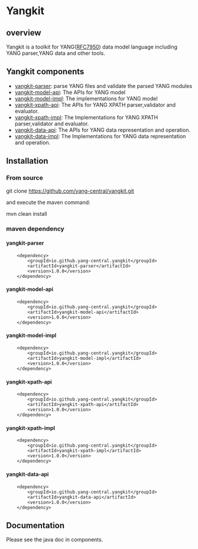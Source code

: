 # Yangkit

## overview

Yangkit is a toolkit for YANG([RFC7950](https://datatracker.ietf.org/doc/html/rfc7950)) data model language including YANG parser,YANG data and other tools.

## Yangkit components
* [yangkit-parser](yangkit-parser/README.md): parse YANG files and validate the parsed YANG modules
* [yangkit-model-api](yangkit-model-api/README.md): The APIs for YANG model
* [yangkit-model-impl](yangkit-model-impl/README.md): The implementations for YANG model
* [yangkit-xpath-api](yangkit-xpath-api/README.md): The APIs for YANG XPATH parser,validator and evaluator.
* [yangkit-xpath-impl](yangkit-xpath-impl/README.md): The Implementations for YANG XPATH parser,validator and evaluator.
* [yangkit-data-api](yangkit-data-api/README.md): The APIs for YANG data representation and operation.
* [yangkit-data-impl](yangkit-data-impl/README.md): The Implementations for YANG data representation and operation.

## Installation
### From source
git clone https://github.com/yang-central/yangkit.git

and execute the maven command:

mvn clean install

### maven dependency
#### yangkit-parser
        <dependency>
            <groupId>io.github.yang-central.yangkit</groupId>
            <artifactId>yangkit-parser</artifactId>
            <version>1.0.0</version>
        </dependency>
#### yangkit-model-api
        <dependency>
            <groupId>io.github.yang-central.yangkit</groupId>
            <artifactId>yangkit-model-api</artifactId>
            <version>1.0.0</version>
        </dependency>
#### yangkit-model-impl
        <dependency>
            <groupId>io.github.yang-central.yangkit</groupId>
            <artifactId>yangkit-model-impl</artifactId>
            <version>1.0.0</version>
        </dependency>
#### yangkit-xpath-api
        <dependency>
            <groupId>io.github.yang-central.yangkit</groupId>
            <artifactId>yangkit-xpath-api</artifactId>
            <version>1.0.0</version>
        </dependency>
#### yangkit-xpath-impl
        <dependency>
            <groupId>io.github.yang-central.yangkit</groupId>
            <artifactId>yangkit-xpath-impl</artifactId>
            <version>1.0.0</version>
        </dependency>
#### yangkit-data-api
        <dependency>
            <groupId>io.github.yang-central.yangkit</groupId>
            <artifactId>yangkit-data-api</artifactId>
            <version>1.0.0</version>
        </dependency>
## Documentation
Please see the java doc in components.